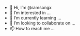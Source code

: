 - 👋 Hi, I’m @ramsongx
- 👀 I’m interested in ...
- 🌱 I’m currently learning ...
- 💞️ I’m looking to collaborate on ...
- 📫 How to reach me ...

<!---
ramsongx/ramsongx is a ✨ special ✨ repository because its `README.md` (this file) appears on your GitHub profile.
You can click the Preview link to take a look at your changes.
--->
